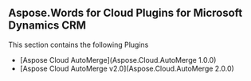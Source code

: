 ## Aspose.Words for Cloud Plugins for Microsoft Dynamics CRM

This section contains the following Plugins
* [Aspose Cloud AutoMerge](Aspose.Cloud.AutoMerge 1.0.0)
* [Aspose Cloud AutoMerge v2.0](Aspose.Cloud.AutoMerge 2.0.0)